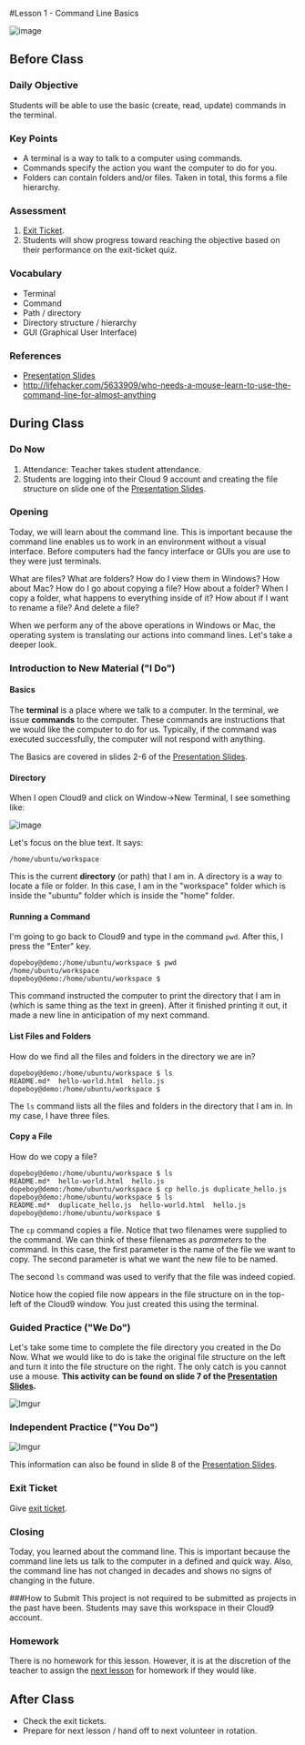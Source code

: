 #Lesson 1 - Command Line Basics

![image](http://i.imgur.com/FJ5Hsq0.jpg)

## Before Class

### Daily Objective

Students will be able to use the basic (create, read, update) commands in the terminal. 

### Key Points

* A terminal is a way to talk to a computer using commands.
* Commands specify the action you want the computer to do for you.
* Folders can contain folders and/or files. Taken in total, this forms a file hierarchy.

### Assessment

1. [Exit Ticket](assessments/exit_ticket.md).
2. Students will show progress toward reaching the objective based on their performance on the exit-ticket quiz.

### Vocabulary

* Terminal
* Command
* Path / directory
* Directory structure / hierarchy
* GUI (Graphical User Interface)

### References


* [Presentation Slides](https://docs.google.com/presentation/d/1B1waYai67ysg7eqhc9Mm1O6fG7XO_WIPkCZxOiwyhj4/edit?usp=sharing)
* http://lifehacker.com/5633909/who-needs-a-mouse-learn-to-use-the-command-line-for-almost-anything

## During Class

### Do Now

1. Attendance: Teacher takes student attendance.
2. Students are logging into their Cloud 9 account and creating the file structure on slide one of the [Presentation Slides](https://docs.google.com/presentation/d/1B1waYai67ysg7eqhc9Mm1O6fG7XO_WIPkCZxOiwyhj4/edit?usp=sharing).

### Opening

Today, we will learn about the command line. This is important because the command line enables us to work in an environment without a visual interface. Before computers had the fancy interface or GUIs you are use to they were just terminals. 

What are files? What are folders? How do I view them in Windows? How about Mac? How do I go about copying a file? How about a folder? When I copy a folder, what happens to everything inside of it? How about if I want to rename a file? And delete a file?

When we perform any of the above operations in Windows or Mac, the operating system is translating our actions into command lines. Let's take a deeper look.

### Introduction to New Material ("I Do")

#### Basics

The **terminal** is a place where we talk to a computer. In the terminal, we issue **commands** to the computer. These commands are instructions that we would like the computer to do for us. Typically, if the command was executed successfully, the computer will not respond with anything.

The Basics are covered in slides 2-6 of the [Presentation Slides](https://docs.google.com/presentation/d/1B1waYai67ysg7eqhc9Mm1O6fG7XO_WIPkCZxOiwyhj4/edit?usp=sharing).

#### Directory

When I open Cloud9 and click on Window->New Terminal, I see something like:

![image](http://i.imgur.com/qDJZEpS.jpg)

Let's focus on the blue text. It says:

```
/home/ubuntu/workspace
```
This is the current **directory** (or path) that I am in. A directory is a way to locate a file or folder. In this case, I am in the "workspace" folder which is inside the "ubuntu" folder which is inside the "home" folder. 

#### Running a Command

I'm going to go back to Cloud9 and type in the command ``pwd``. After this, I press the "Enter" key. 

```
dopeboy@demo:/home/ubuntu/workspace $ pwd
/home/ubuntu/workspace
dopeboy@demo:/home/ubuntu/workspace $ 
```
This command instructed the computer to print the directory that I am in (which is same thing as the text in green). After it finished printing it out, it made a new line in anticipation of my next command.

#### List Files and Folders

How do we find all the files and folders in the directory we are in?

```
dopeboy@demo:/home/ubuntu/workspace $ ls
README.md*  hello-world.html  hello.js
dopeboy@demo:/home/ubuntu/workspace $ 
```
The `ls` command lists all the files and folders in the directory that I am in. In my case, I have three files.

#### Copy a File

How do we copy a file?

```
dopeboy@demo:/home/ubuntu/workspace $ ls
README.md*  hello-world.html  hello.js
dopeboy@demo:/home/ubuntu/workspace $ cp hello.js duplicate_hello.js
dopeboy@demo:/home/ubuntu/workspace $ ls
README.md*  duplicate_hello.js  hello-world.html  hello.js
dopeboy@demo:/home/ubuntu/workspace $ 
```
The `cp` command copies a file. Notice that two filenames were supplied to the command. We can think of these filenames as *parameters* to the command. In this case, the first parameter is the name of the file we want to copy. The second parameter is what we want the new file to be named. 

The second `ls` command was used to verify that the file was indeed copied.

Notice how the copied file now appears in the file structure on in the top-left of the Cloud9 window. You just created this using the terminal.

### Guided Practice ("We Do")

Let's take some time to complete the file directory you created in the Do Now. What we would like to do is take the original file structure on the left and turn it into the file structure on the right. The only catch is you cannot use a mouse.
**This activity can be found on slide 7 of the [Presentation Slides](https://docs.google.com/presentation/d/1B1waYai67ysg7eqhc9Mm1O6fG7XO_WIPkCZxOiwyhj4/edit?usp=sharing).** 

![Imgur](http://i.imgur.com/3o2ThUY.png)

### Independent Practice ("You Do")

![Imgur](http://i.imgur.com/y88cMJC.png)

This information can also be found in slide 8 of the [Presentation Slides](https://docs.google.com/presentation/d/1B1waYai67ysg7eqhc9Mm1O6fG7XO_WIPkCZxOiwyhj4/edit?usp=sharing). 


### Exit Ticket

Give [exit ticket](assessments/exit_ticket.md).

### Closing

Today, you learned about the command line. This is important because the command line lets us talk to the computer in a defined and quick way. Also, the command line has not changed in decades and shows no signs of changing in the future.


###How to Submit
This project is not required to be submitted as projects in the past have been. Students may save this workspace in their Cloud9 account.

### Homework

There is no homework for this lesson. However, it is at the discretion of the teacher to assign the [next lesson](../2-terminus/README.md) for homework if they would like.


## After Class

* Check the exit tickets. 
* Prepare for next lesson / hand off to next volunteer in rotation.

